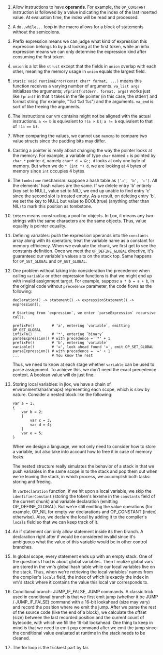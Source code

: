 1. Allow instructions to have **operands**. For example, the `OP_CONSTANT` instruction is followed by a value indicating the index of the last inserted value. At evaluation time, the index will be read and processed.

2. A `do..while...` loop in the macro allows for a block of statements without the semicolons.

3. Prefix expression means we can judge what kind of expression this expression belongs to by just looking at the first token, while an infix expression means we can only determine the expression kind after consuming the first token.

4. `union` is a lot like `struct` except that the fields in `union` overlap with each other, meaning the memory usage in `union` equals the largest field.

5. `static void runtimeError(const char* format, ...)` means this function receives a varying number of arguments. `va_list args` initializes the arguments; `vfprintf(stderr, format, args)` works just like `fprintf` in that it takes in the file pointer (in this case, the stderr) and format string (for example, "%d %d %s") and the arguments. `va_end` is sort of like freeing the arguments.

6. The instructions our vm contains might not be aligned with the actual instructions. `a <= b` is equivalent to `!(a > b)`; `a != b` equivalent to that of `!(a == b)`.

7. When comparing the values, we cannot use `memcmp` to compare two value structs since the padding bits may differ.

8. Casting a pointer is really about changing the way the pointer looks at the memory. For example, a variable of type `char` named `c` is pointed by `char *` pointer `d`, namely `char* d = &c;`. `d` looks at only one byte of memory. But when we do `* (int *) d`, we are looking at 4 bytes of memory since `int` occupies 4 bytes.

9. The `tombstone` mechanism: suppose a hash table as `['a', 'b', 'c']`. All the elements' hash values are the same. If we delete entry 'b' entirely (key set to NULL, value set to NIL), we end up unable to find entry 'c' since the second slot is treated empty. As a result, on deleting entry 'b', we set the key to NULL but value to BOOL(true) (anything other than NIL) to mark this position as tombstone.

10. `intern` means constructing a pool for objects. In Lox, it means any two strings with the same characters are the same objects. Thus, value equality is pointer equality.

11. Defining variables: push the expression operands into the `constants` array along with its operators; treat the variable name as a constant for memory efficiency. When we evaluate the chunk, we first get to see the constants definition. Once we meet the `OP_DEFINE_GLOBAL` directive, it's guaranteed our variable's values sits on the stack top. Same happens for `OP_SET_GLOBAL` and `OP_GET_GLOBAL`.

12. One problem without taking into consideration the precedence when calling `variable` or other expression functions is that we might end up with invalid assignment target. For example, suppose `a * b = a + b`, in the original code without `precedence` parameter, the code flows as the following:

    ```text
    declaration() -> statement() -> expressionStatement() -> expression();

    # Starting from `expression`, we enter `parseExpression` recursive calls.

    prefixFn()        # 'a', entering `variable`, emitting OP_GET_GLOBAL
    infixFn()         # '*', entering `binary`
    parseExpression() # with precedence = '*' + 1
    prefixFn()        # 'b', entering `variable`
    variable()        # '=', look ahead found '=', emit OP_SET_GLOBAL
    parseExpression() # with precedence = '=' + 1
    ...               # You know the rest
    ```

    Thus, we need to know at each stage whether `variable` can be used to parse assignment. To achieve this, we don't need the exact precedence context. A boolean value will do just fine.

13. Storing local variables: in jlox, we have a chain of environments(hashmaps) representing each scope, which is slow by nature. Consider a nested block like the following:

    ```
    var a = 1;
    {
        var b = 2;
        {
            var c = 3;
            var d = 4;
        }
        var e = 5;
    }
    ```

    When we design a language, we not only need to consider how to store a variable, but also take into account how to free it in case of memory leaks.

    The nested structure really simulates the behavior of a stack in that we push variables in the same scope in to the stack and pop them out when we're leaving the stack, in which process, we accomplish both tasks: storing and freeing.

    In `varDeclaration` function, if we hit upon a local variable, we skip the `identifierConstant` (storing the token's lexeme in the `constants` field of the current chunk) and variable declaration (emitting OP_DEFINE_GLOBAL). But we're still emitting the value operations (for example, OP_NIL for empty var declarations and OP_CONSTANT [index] otherwise). Also, we declare the local by adding it to the compiler's `locals` field so that we can keep track of it.

14. An if statement can only allow statement inside its then branch. A declaration right after if would be considered invalid since it's ambiguous what the value of this variable would be in other control branches.

15. In global scope, every statement ends up with an empty stack. One of the questions I had is about global variables. Then I realize global vars are stored in the vm's global hash table while our local variables live on the stack. Thus, when we're retrieving the local variables' names from the compiler's `locals` field, the index of which is exactly the index in vm's stack where it contains the value this local var corresponds to.

16. Conditional branch: JUMP_IF_FALSE, JUMP commands. A classic trick used in conditional branch is that we first emit jump (whether it be JUMP / JUMP_IF_FALSE) command with a 16-bit lookahead (size may vary) and record the position where we emit the jump. After we parse the rest of the source code (like the end of a block),  we calculate the offset (size) between the last recorded position and the current count of bytecode, with which we fill the 16-bit lookahead. One thing to keep in mind is that we need to emit pop command after we emit the jump since the conditional value evaluated at runtime in the stack needs to be cleaned.

17. The for loop is the trickiest part by far.